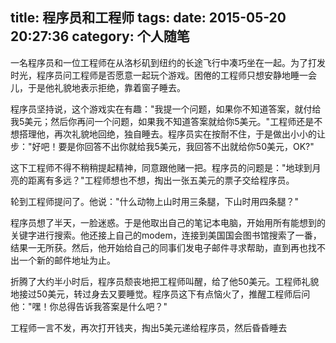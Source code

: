 title: 程序员和工程师
tags: 
date: 2015-05-20 20:27:36
category: 个人随笔
---
一名程序员和一位工程师在从洛杉矶到纽约的长途飞行中凑巧坐在一起。为了打发时光，程序员问工程师是否愿意一起玩个游戏。困倦的工程师只想安静地睡一会儿，于是他礼貌地表示拒绝，靠着窗子睡去。 

<!-- more -->

程序员坚持说，这个游戏实在有趣："我提一个问题，如果你不知道答案，就付给我5美元；然后你再问一个问题，如果我不知道答案就给你5美元。"工程师还是不想搭理他，再次礼貌地回绝，独自睡去。程序员实在按耐不住，于是做出小小的让步："好吧！要是你回答不出你就给我5美元，我回答不出就给你50美元，OK?" 

这下工程师不得不稍稍提起精神，同意跟他赌一把。程序员的问题是："地球到月亮的距离有多远？"工程师想也不想，掏出一张五美元的票子交给程序员。 

轮到工程师提问了。他说："什么动物上山时用三条腿，下山时用四条腿？" 

程序员想了半天，一脸迷惑。于是他取出自己的笔记本电脑，开始用所有能想到的关键字进行搜索。他还接上自己的modem，连接到美国国会图书馆搜索了一番，结果一无所获。然后，他开始给自己的同事们发电子邮件寻求帮助，直到再也找不出一个新的邮件地址为止。 

折腾了大约半小时后，程序员颓丧地把工程师叫醒，给了他50美元。工程师礼貌地接过50美元，转过身去又要睡觉。程序员这下有点恼火了，推醒工程师后问他："嘿！你总得告诉我答案是什么吧？" 

工程师一言不发，再次打开钱夹，掏出5美元递给程序员，然后昏昏睡去
